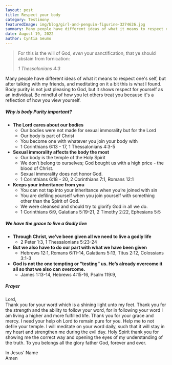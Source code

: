 ```yaml
---
layout: post
title: Respect your body
category: Testimony
featuredImage: img/blog/girl-and-penguin-figurine-3274626.jpg
summary: Many people have different ideas of what it means to respect one's self, but after talking with my friends, and meditating on it a bit this is what I found.
date: August 19, 2022
author: Cyntia Seumo
---
```


<blockquote>
<p>For this is the will of God, <em>even</em> your sanctification, that ye should abstain from fornication:</p>
<cite>1 Thessalonians 4:3</cite>
</blockquote>

<p>Many people have different ideas of what it means to respect one's self, but after talking with my friends, and meditating on it a bit this is what I found. Body purity is not just pleasing to God, but it shows respect for yourself as an individual. Be mindful of how you let others treat you because it's a reflection of how you view yourself. </p>

<h5>Why is body Purity important?</h5>

<ul class="blog-list">
    <li><b>The Lord cares about our bodies</b>
        <ul class="blog-list">
        <li>Our bodies were not made for sexual immorality but for the Lord</li>
        <li>Our body is part of Christ</li>
        <li>You become one with whatever you join your body with</li>
        <li>1 Corinthians 6:13 - 17, 1 Thessalonians 4:3-5</li>
        </ul>
    </li>
    <li><b>Sexual immorality affects the body the most</b>
        <ul class="blog-list">
            <li>Our body is the temple of the Holy Spirit</li>
            <li>We don’t belong to ourselves; God bought us with a high price - the blood of Christ.</li>
            <li>Sexual immorality does not honor God.</li>
            <li>1 Corinthians 6:18 - 20, 2 Corinthians 7:1, Romans 12:1</li>
        </ul>
    </li>
    <li><b>Keeps your inheritance from you</b>
        <ul class="blog-list">
        <li>You can not tap into your inheritance when you’re joined with sin</li>
        <li>You are defiling yourself when you join yourself with something other than the Spirit of God.</li>
        <li>We were cleansed and should try to glorify God in all we do.</li>
        <li>1 Corinthians 6:9, Galatians 5:19-21, 2 Timothy 2:22, Ephesians 5:5</li>
        </ul>
    </li>
</ul>

<h5>We have the grace to live a Godly live</h5>
<ul class="blog-list">
    <li><b>Through Christ, we’ve been given all we need to live a godly life</b>
        <ul class="blog-list">
            <li>2 Peter 1:3, 1 Thessalonians 5:23-24</li>
        </ul>
    </li>
    <li><b>But we also have to do our part with what we have been given</b>
        <ul class="blog-list">
            <li>Hebrews 12:1, Romans 6:11-14, Galatians 5:13, Titus 2:12, Colossians 3:1-3</li>
        </ul>
    </li>
    <li><b>God is not the one tempting or “testing” us. He’s already overcome it all so that we also can overcome.</b>
        <ul class="blog-list">
            <li>James 1:13-14, Hebrews 4:15-16, Psalm 119:9,</li>
        </ul>
    </li>
</ul>

<h5>Prayer</h5>

<p>Lord, <br />Thank you for your word which is a shining light unto my feet. Thank you for the strength and the ability to follow your word, for in following your word I am living a higher and more fulfilled life. Thank you for your grace and mercy. I need your help oh Lord to remain pure for you. Help me to not defile your temple. I will meditate on your word daily, such that it will stay in my heart and strengthen me during the evil day. Holy Spirit thank you for showing me the correct way and opening the eyes of my understanding of the truth. To you belongs all the glory father God, forever and ever.</p>

<p>In Jesus' Name<br />Amen</p>

